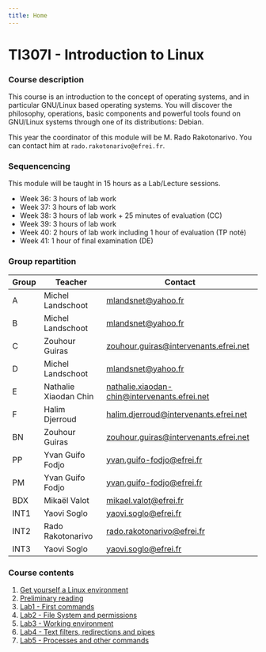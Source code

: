 ```yaml
---
title: Home
---
```


# TI307I - Introduction to Linux

### Course description

This course is an introduction to the concept of operating systems, and in particular GNU/Linux based operating systems. You will discover the philosophy, operations, basic components and powerful tools found on GNU/Linux systems through one of its distributions: Debian.

This year the coordinator of this module will be M. Rado Rakotonarivo. You can contact him at `rado.rakotonarivo@efrei.fr`.

### Sequencencing

This module will be taught in 15 hours as a Lab/Lecture sessions.

-   Week 36: 3 hours of lab work
-   Week 37: 3 hours of lab work
-   Week 38: 3 hours of lab work + 25 minutes of evaluation (CC)
-   Week 39: 3 hours of lab work  
-   Week 40: 2 hours of lab work including 1 hour of evaluation (TP noté)
-   Week 41: 1 hour of final examination (DE)

### Group repartition

| Group     | Teacher                   | Contact    |
|-----------|---------------------------|------------|
| A         | Michel Landschoot         | mlandsnet@yahoo.fr      |
| B         | Michel Landschoot         | mlandsnet@yahoo.fr      |
| C         | Zouhour Guiras            | zouhour.guiras@intervenants.efrei.net           |
| D         | Michel Landschoot         | mlandsnet@yahoo.fr      |
| E         | Nathalie Xiaodan Chin     | nathalie.xiaodan-chin@intervenants.efrei.net       |
| F         | Halim Djerroud            | halim.djerroud@intervenants.efrei.net       |
| BN        | Zouhour Guiras            | zouhour.guiras@intervenants.efrei.net       |
| PP        | Yvan Guifo Fodjo          | yvan.guifo-fodjo@efrei.fr      |
| PM        | Yvan Guifo Fodjo          | yvan.guifo-fodjo@efrei.fr      |
| BDX       | Mikaël Valot              | mikael.valot@efrei.fr       |
| INT1      | Yaovi Soglo           | yaovi.soglo@efrei.fr       |
| INT2      | Rado Rakotonarivo         | rado.rakotonarivo@efrei.fr       |
| INT3      | Yaovi Soglo           | yaovi.soglo@efrei.fr       |



### Course contents
1. [Get yourself a Linux environment](./contents/installation-wsl.md)
2. [Preliminary reading](./contents/preliminary-reading.md)
3. [Lab1 - First commands](./contents/tp1.md)
4. [Lab2 - File System and permissions](./contents/tp2.md)
5. [Lab3 - Working environment](./contents/tp3.md)
6. [Lab4 - Text filters, redirections and pipes](./contents/tp4.md)
7. [Lab5 - Processes and other commands](./contents/tp5.md)
